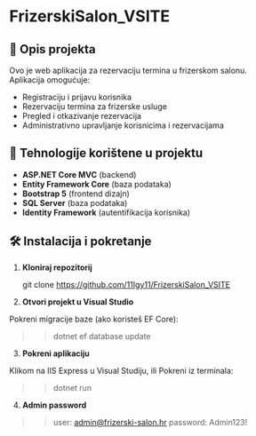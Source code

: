 ﻿# FrizerskiSalon_VSITE

## 📌 Opis projekta

Ovo je web aplikacija za rezervaciju termina u frizerskom salonu.  
Aplikacija omogućuje:
- Registraciju i prijavu korisnika
- Rezervaciju termina za frizerske usluge
- Pregled i otkazivanje rezervacija
- Administrativno upravljanje korisnicima i rezervacijama

## 🚀 Tehnologije korištene u projektu

- **ASP.NET Core MVC** (backend)
- **Entity Framework Core** (baza podataka)
- **Bootstrap 5** (frontend dizajn)
- **SQL Server** (baza podataka)
- **Identity Framework** (autentifikacija korisnika)

## 🛠 Instalacija i pokretanje

1. **Kloniraj repozitorij**
   
   git clone https://github.com/11Igy11/FrizerskiSalon_VSITE

2. **Otvori projekt u Visual Studio**

Pokreni migracije baze (ako koristeš EF Core):

>> dotnet ef database update

3. **Pokreni aplikaciju**

Klikom na IIS Express u Visual Studiju, ili Pokreni iz terminala:

>> dotnet run

4. **Admin password**

>> user: admin@frizerski-salon.hr
>> password: Admin123!